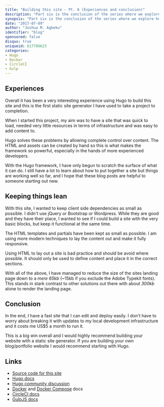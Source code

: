 ```yaml
---
title: "Building this site - Pt. 6 (Experiences and conclusion)"
description: "Part six is the conclusion of the series where we explore how we built this site."
synopsis: "Part six is the conclusion of the series where we explore how we built this site."
date: "2017-07-09"
author: "Joshua M. Agbeku"
identifier: "blog"
sponsored: false
disqus: true
uniqueid: 617706623
categories:
- Hugo
- Docker
- CircleCI
- Gulp
---
```


## Experiences
Overall it has been a very interesting experience using Hugo to build this site and this is the first static site generator I have used to take a project to completion.

When I started this project, my aim was to have a site that was quick to load, needed very little resources in terms of infrastructure and was easy to add content to.
 
Hugo solves these problems by allowing complete control over content. The HTML and assets can be created by hand so this is what makes the framework so powerful, especially in the hands of more experienced developers.

With the Hugo framework, I have only begun to scratch the surface of what it can do. I still have a lot to learn about how to put together a site but things are working well so far, and I hope that these blog posts are helpful to someone starting out new.

## Keeping things lean
With this site, I wanted to keep client side dependencies as small as possible. I didn't use jQuery or Bootstrap or Wordpress. While they are good and they have their place, I wanted to see if I could build a site with the very basic blocks, but keep it functional at the same time.

The HTML templates and partials have been kept as small as possible. I am using more modern techniques to lay the content out and make it fully responsive.

Using HTML to lay out a site is bad practice and should be avoid where possible. It should only be used to define content and place it in the correct sections.

With all of the above, I have managed to reduce the size of the sites landing page down to a *mere 65kb* (~15kb if you exclude the Adobe Typekit fonts). This stands in stark contrast to other solutions out there with about *300kb* alone to render the landing page.

## Conclusion
In the end, I have a fast site that I can edit and deploy easily. I don't have to worry about breaking it with updates to my local development infrastructure and it costs me US$5 a month to run it. 

This is a big win overall and I would highly recommend building your website with a static site generator. If you are building your own blog/portfolio website I would recommend starting with Hugo. 

## Links

- [Source code for this site](https://github.com/mawulijo/mawulijo)
- [Hugo docs](https://gohugo.io/overview/introduction/)
- [Hugo community discussion](https://discuss.gohugo.io/)
- [Docker](https://docs.docker.com/) and [Docker Compose](https://docs.docker.com/compose/) docs
- [CircleCI docs](https://circleci.com/docs/)
- [GulpJS docs](https://github.com/gulpjs/gulp/blob/master/docs/README.md)